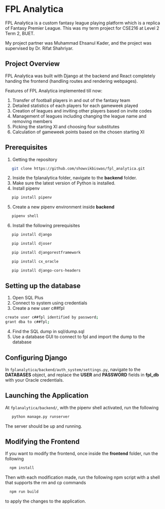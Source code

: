 <h1>FPL Analytica</h1>

FPL Analytica is a custom fantasy league playing platform which is a replica of Fantasy Premier League. This was my term project for CSE216 at Level 2 Term 2, BUET.

My project partner was Muhammad Ehsanul Kader, and the project was supervised by Dr. Rifat Shahriyar.

<h2>Project Overview</h2>

FPL Analytica was built with Django at the backend and React completely handing the frontend (handling routes and rendering webpages).

Features of FPL Analytica implemented till now:

1. Transfer of football players in and out of the fantasy team
2. Detailed statistics of each players for each gameweek played
3. Creation of leagues and inviting other players based on invite codes
4. Management of leagues including changing the league name and removing members
5. Picking the starting XI and choosing four substitutes
6. Calculation of gameweek points based on the chosen starting XI

<h2>Prerequisites</h2>

1. Getting the repository

```sh
   git clone https://github.com/showvikbiswas/fpl_analytica.git
   ```
   
2. Inside the fplanalytica folder, navigate to the **backend** folder.
3. Make sure the latest version of Python is installed.
4. Install pipenv
```sh
   pip install pipenv
   ```

5. Create a new pipenv environment inside **backend**


```sh
   pipenv shell
   ```

6. Install the following prerequisites


```sh
   pip install django
   ```

```sh
   pip install djoser
   ```

```sh
   pip install djangorestframework
   ```

```sh
   pip install cx_oracle
   ```


```sh
   pip install django-cors-headers
   ```

<h2>Setting up the database</h2>

1. Open SQL Plus
2. Connect to system using credentials
3.  Create a new user c##fpl

   ```sh
   create user c##fpl identified by password;
   grant dba to c##fpl;
   ```
4. Find the SQL dump in sql/dump.sql
5. Use a database GUI to connect to fpl and import the dump to the database

<h2>Configuring Django</h2>

In `fplanalytica/backend/auth_system/settings.py`, navigate to the **DATABASES** object, and replace the **USER** and **PASSWORD** fields in **fpl_db** with your Oracle credentials.

<h2>Launching the Application</h2>

At `fplanalytica/backend/`, with the pipenv shell activated, run the following

```sh
   python manage.py runserver
   ```
   
 The server should be up and running.
 
 <h2>Modifying the Frontend</h2>
 
 If you want to modify the frontend, once inside the **frontend** folder, run the following
 
 ```sh
   npm install
   ```
   
 Then with each modification made, run the following npm script with a shell that supports the rm and cp commands
 
 ```sh
   npm run build
   ```
 
 to apply the changes to the application.
 
